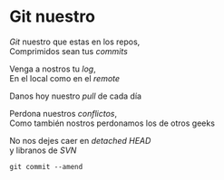 # Git nuestro

<p><em>Git</em> nuestro que estas en los repos,<br />
Comprimidos sean tus <em>commits</em><br />

Venga a nostros tu <em>log</em>,<br />
En el local como en el <em>remote</em><br />

Danos hoy nuestro <em>pull</em> de cada día<br />

Perdona nuestros <em>conflictos</em>,<br />
Como también nostros perdonamos los de otros geeks<br />

No nos dejes caer en <em>detached HEAD</em><br />
y libranos de <em>SVN</em><br />

<code>git commit --amend</code></p>
